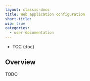 ```yaml
---
layout: classic-docs
title: Web application configuration
short-title:
wip: true
categories:
  - user-documentation
---
```


* TOC
{:toc}

## Overview

TODO

